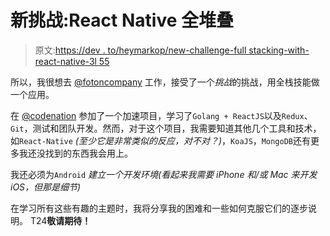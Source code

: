 # 新挑战:React Native 全堆叠

> 原文:[https://dev . to/heymarkop/new-challenge-full stacking-with-react-native-3l 55](https://dev.to/heymarkkop/new-challenge-fullstacking-with-react-native-3l55)

所以，我很想去 [@fotoncompany](https://dev.to/fotoncompany) 工作，接受了一个*挑战*的挑战，用全栈技能做一个应用。

在 [@codenation](https://twitter.com/codenationdev) 参加了一个加速项目，学习了`Golang + ReactJS`以及`Redux`、`Git`，测试和团队开发。然而，对于这个项目，我需要知道其他几个工具和技术，如`React-Native` *(至少它是非常类似的反应，对不对？)*，`KoaJS`，`MongoDB`还有更多我还没找到的东西我会用上。

我还必须为`Android` *建立一个开发环境(看起来我需要 iPhone 和/或 Mac 来开发 iOS，但那是细节)*

在学习所有这些有趣的主题时，我将分享我的困难和一些如何克服它们的逐步说明。
T24**敬请期待！**